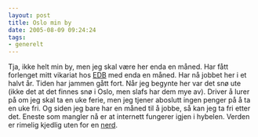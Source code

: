 ```yaml
---
layout: post
title: Oslo min by
date: 2005-08-09 09:24:24
tags: 
- generelt
---
```

Tja, ikke helt min by, men jeg skal være her enda en måned. Har fått forlenget mitt vikariat hos <a href="http://www.edb.com">EDB</a> med enda en måned. Har nå jobbet her i et halvt år. Tiden har jammen gått fort. Når jeg begynte her var det snø ute (ikke det at det finnes snø i Oslo, men slafs har dem mye av). Driver å lurer på om jeg skal ta en uke ferie, men jeg tjener aboslutt ingen penger på å ta en uke fri. Og siden jeg bare har en måned til å jobbe, så kan jeg ta fri etter det. Eneste som mangler nå er at internett fungerer igjen i hybelen. Verden er rimelig kjedlig uten for en <a href="http://no.wikipedia.org/wiki/Nerd">nerd</a>.
